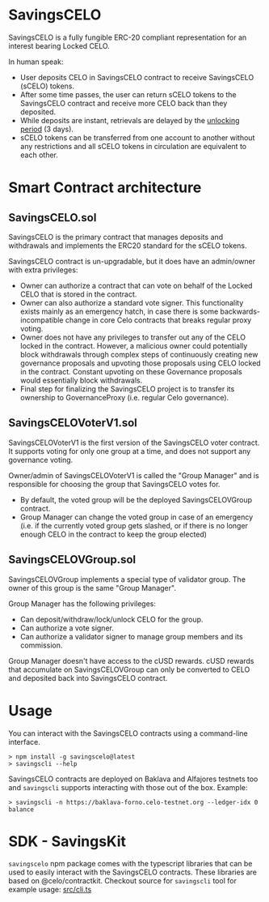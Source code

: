 # SavingsCELO

SavingsCELO is a fully fungible ERC-20 compliant representation for an interest bearing Locked CELO.

In human speak:
* User deposits CELO in SavingsCELO contract to receive SavingsCELO (sCELO) tokens.
* After some time passes, the user can return sCELO tokens to the SavingsCELO contract and receive more CELO back than they deposited.
* While deposits are instant, retrievals are delayed by the [unlocking period](https://docs.celo.org/celo-codebase/protocol/proof-of-stake/locked-gold#unlocking-period) (3 days).
* sCELO tokens can be transferred from one account to another without any restrictions and all
sCELO tokens in circulation are equivalent to each other.

# Smart Contract architecture

## SavingsCELO.sol

SavingsCELO is the primary contract that manages deposits and withdrawals and implements the
ERC20 standard for the sCELO tokens.

SavingsCELO contract is un-upgradable, but it does have an admin/owner with extra privileges:
* Owner can authorize a contract that can vote on behalf of the Locked CELO that is stored in the contract.
* Owner can also authorize a standard vote signer. This functionality exists mainly as an emergency hatch, in case
there is some backwards-incompatible change in core Celo contracts that breaks regular proxy voting.
* Owner does not have any privileges to transfer out any of the CELO locked in the contract. However, a malicious owner
could potentially block withdrawals through complex steps of continuously creating new governance proposals and upvoting
those proposals using CELO locked in the contract. Constant upvoting on these Governance proposals would essentially block
withdrawals.
* Final step for finalizing the SavingsCELO project is to transfer its ownership to GovernanceProxy (i.e. regular Celo governance).

## SavingsCELOVoterV1.sol

SavingsCELOVoterV1 is the first version of the SavingsCELO voter contract. It supports voting for only one group at a time,
and does not support any governance voting.

Owner/admin of SavingsCELOVoterV1 is called the "Group Manager" and is responsible for choosing the group that
SavingsCELO votes for.
* By default, the voted group will be the deployed SavingsCELOVGroup contract.
* Group Manager can change the voted group in case of an emergency (i.e. if the currently voted group gets slashed, or if there
is no longer enough CELO in the contract to keep the group elected)

## SavingsCELOVGroup.sol

SavingsCELOVGroup implements a special type of validator group. The owner of this group is the same "Group Manager".

Group Manager has the following privileges:
* Can deposit/withdraw/lock/unlock CELO for the group.
* Can authorize a vote signer.
* Can authorize a validator signer to manage group members and its commission.

Group Manager doesn't have access to the cUSD rewards. cUSD rewards that accumulate on SavingsCELOVGroup can only be
converted to CELO and deposited back into SavingsCELO contract.

# Usage

You can interact with the SavingsCELO contracts using a command-line interface.
```
> npm install -g savingscelo@latest
> savingscli --help
```

SavingsCELO contracts are deployed on Baklava and Alfajores testnets too and `savingscli` supports interacting
with those out of the box. Example:
```
> savingscli -n https://baklava-forno.celo-testnet.org --ledger-idx 0 balance
```

# SDK - SavingsKit

`savingscelo` npm package comes with the typescript libraries that can be used to easily interact with the
SavingsCELO contracts. These libraries are based on @celo/contractkit. Checkout source
for `savingscli` tool for example usage: [src/cli.ts](./src/cli.ts)
